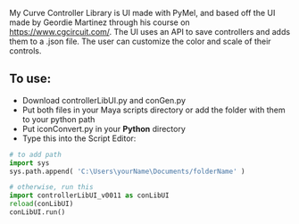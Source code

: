 My Curve Controller Library is UI made with PyMel, and based off the UI made by Geordie Martinez through his course on https://www.cgcircuit.com/. The UI uses an API to save controllers and adds them to a .json file. The user can customize the color and scale of their controls.

## To use: ##
* Download controllerLibUI.py and conGen.py
* Put both files in your Maya scripts directory or add the folder with them to your python path
* Put iconConvert.py in your **Python** directory
* Type this into the Script Editor:
```python
# to add path
import sys 
sys.path.append( 'C:\Users\yourName\Documents/folderName' )

# otherwise, run this
import controllerLibUI_v0011 as conLibUI
reload(conLibUI)
conLibUI.run()
```
